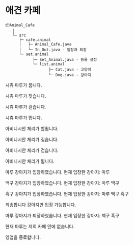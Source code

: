 # 애견 카페


```
📦Animal_Cafe             
   │              
   └─ src
      ├─ cafe.animal
      │   ├─ Animal_Cafe.java
      │   └─ In_Out.java - 입장과 퇴장
      └─ set.animal
            ├─ Set_Animal.java - 동물 설정
            └─ list.animal
                   ├─ Cat.java - 고양이
                   └─ Dog.java - 강아지
```

시츄 마루가 뭅니다.

시츄 마루가 짖습니다.

시츄 마루가 걷습니다.

시츄 마루가 뜁니다.

아비니시안 체리가 할큅니다.

아비니시안 체리가 짖습니다.

아비니시안 체리가 걷습니다.

아비니시안 체리가 뜁니다.

마루 강아지가 입장하였습니다. 
현재 입장한 강아지: 마루 

백구 강아지가 입장하였습니다. 
현재 입장한 강아지: 마루 백구 

흑구 강아지가 입장하였습니다. 
현재 입장한 강아지: 마루 백구 흑구 

죄송합니다 강아지만 입장 가능합니다.

마루 강아지가 퇴장하였습니다.
현재 입장한 강아지: 백구 흑구 

현재 마루는 저희 카페 안에 없습니다.

영업을 종료합니다.
